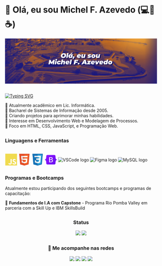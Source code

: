 # 👋 Olá, eu sou Michel F. Azevedo (💻💖☕)

<img src="https://github.com/michelfariasazevedo/michelfariasazevedo/blob/main/BannerMacapa.png" >

##

<div align="left"><a href="https://git.io/typing-svg"><img src="https://readme-typing-svg.demolab.com?font=Fira+Code&weight=400&size=25&pause=1000&color=FE8100&background=FF56FF00&center=false&width=435&lines=Web+Design;Design+Grafico;Social+Media+Design;Marketing+Digital" alt="Typing SVG" /></a>
</div>

🔹 Atualmente acadêmico em Lic. Informática.<br/>
🔹 Bacharel de Sistemas de Informação desde 2005.<br/>
🔹 Criando projetos para aprimorar minhas habilidades.<br/>
🔹 Interesse em Desenvolvimento Web e Modelagem de Processos.<br/>
🔹 Foco em HTML, CSS, JavaScript, e Programação Web.<br/>

## <h3 align="left"> Linguagens e Ferramentas </h3>

<div style="display: inline_block"><br/>
  <img align="center" alt="JavaScript logo" height="40" width="40" src="https://raw.githubusercontent.com/devicons/devicon/master/icons/javascript/javascript-plain.svg">
  <img align="center" alt="HTML logo" height="40" width="40" src="https://raw.githubusercontent.com/devicons/devicon/master/icons/html5/html5-original.svg">
  <img align="center" alt="CSS logo" height="40" width="40" src="https://raw.githubusercontent.com/devicons/devicon/master/icons/css3/css3-original.svg">
  <img align="center" alt="BOOTSTRAP logo" height="40" width="40" src="https://raw.githubusercontent.com/devicons/devicon/master/icons/bootstrap/bootstrap-original.svg">
  <img align="center" alt="VSCode logo" height="40" width="40" src="https://cdn.jsdelivr.net/gh/devicons/devicon/icons/vscode/vscode-original.svg">
  <img align="center" alt="Figma logo" height="40" width="40" src="https://cdn.jsdelivr.net/gh/devicons/devicon/icons/figma/figma-original.svg">
  <img align="center" alt="MySQL logo" height="40" width="40" src="https://cdn.jsdelivr.net/gh/devicons/devicon/icons/mysql/mysql-original.svg">
</div>

## <h3 align="left"> Programas e Bootcamps </h3>

<p align="left"> Atualmente estou participando dos seguintes bootcamps e programas de capacitação:</p>

<div align="left">
  🎯 <b>Fundamentos de I.A com Capstone</b> - Programa Rio Pomba Valley em parceria com a Skill Up e IBM SkillsBuild<br>
 
</div>

## <h3 align="center"> Status </h3>

<p align="center">
   <img height="160em" src="https://github-readme-streak-stats.herokuapp.com/?user=michelfariasazevedo&show_icons=true&locale=en&layout=compact&theme=dark" />
   <img height="160em" src="https://github-readme-stats.vercel.app/api?username=michelfariasazevedo&theme=midnight-purple&show_icons=true"/>
</p>

## <h3 align="center"> 📱 Me acompanhe nas redes </h3>

<div align="center"> 
   <a href="https://discord.io/michelfariasazevedo" target="_blank"><img src="https://img.shields.io/badge/Discord-7289DA?style=for-the-badge&logo=discord&logoColor=white" target="_blank"></a>
   <a href="https://instagram.com/mrfreela.mkt" target="_blank"><img src="https://img.shields.io/badge/-Instagram-%23E4405F?style=for-the-badge&logo=instagram&logoColor=white" target="_blank"></a> 
   <a href="https://www.linkedin.com/in/azevedomichel" target="_blank"><img src="https://img.shields.io/badge/-LinkedIn-%230077B5?style=for-the-badge&logo=linkedin&logoColor=white" target="_blank"></a>
   <a href = "mailto:michelfariasazevedo@gmail.com"><img src="https://img.shields.io/badge/-Gmail-%23333?style=for-the-badge&logo=gmail&logoColor=white" target="_blank"></a>
</div>

